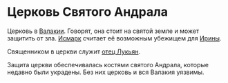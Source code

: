 # Церковь Святого Андрала

Церковь в [Валакии](vallaki.md). Говорят, она стоит на святой земле и может защитить от зла. [Исмарк](../characters/npc/ismark-kolyanovich.md) считает её возможным убежищем для [Ирины](../characters/npc/ireena-kolyana.md).

Священником в церкви служит [отец Лукьян](../characters/npc/father-lucian.md).

Защита церкви обеспечивалась костями святого Андрала, которые недавно были украдены. Без них церковь и вся Валакия уязвимы.
